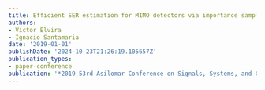 ```yaml
---
title: Efficient SER estimation for MIMO detectors via importance sampling schemes
authors:
- Vı́ctor Elvira
- Ignacio Santamaria
date: '2019-01-01'
publishDate: '2024-10-23T21:26:19.105657Z'
publication_types:
- paper-conference
publication: '*2019 53rd Asilomar Conference on Signals, Systems, and Computers*'
---
```

